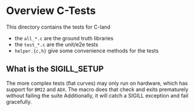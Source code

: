# Overview C-Tests

This directory contains the tests for C-land

- the `all_*.c` are the ground truth libraries
- the `test_*.c` are the unit/e2e tests
- `helper.{c,h}` give some convenience methods for the tests

## What is the SIGILL\_SETUP

The more complex tests (fiat curves) may only run on hardware, which has support for `BMI2` and `ADX`.
The macro does that check and exits prematurely without failing the suite
Additionally, it will catch a SIGILL exception and fail gracefully.




